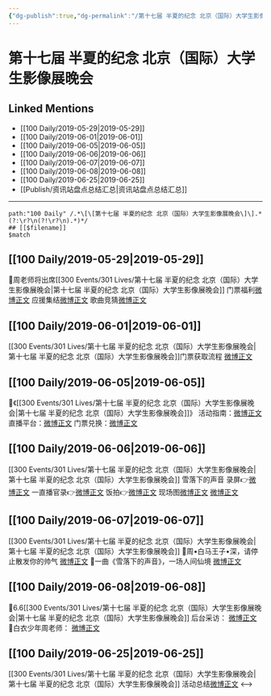 ```yaml
---
{"dg-publish":true,"dg-permalink":"/第十七届 半夏的纪念 北京（国际）大学生影像展晚会","permalink":"/第十七届 半夏的纪念 北京（国际）大学生影像展晚会/","created":"2023-03-23T22:00:46.000+08:00","updated":"2023-04-10T16:31:22.000+08:00"}
---
```


# 第十七届 半夏的纪念 北京（国际）大学生影像展晚会

## Linked Mentions
- [[100 Daily/2019-05-29\|2019-05-29]]
- [[100 Daily/2019-06-01\|2019-06-01]]
- [[100 Daily/2019-06-05\|2019-06-05]]
- [[100 Daily/2019-06-06\|2019-06-06]]
- [[100 Daily/2019-06-07\|2019-06-07]]
- [[100 Daily/2019-06-08\|2019-06-08]]
- [[100 Daily/2019-06-25\|2019-06-25]]
- [[Publish/资讯站盘点总结汇总\|资讯站盘点总结汇总]]


---

```expander
path:"100 Daily" /.*\[\[第十七届 半夏的纪念 北京（国际）大学生影像展晚会\]\].*(?:\r?\n(?!\r?\n).*)*/
## [[$filename]]
$match
```
## [[100 Daily/2019-05-29\|2019-05-29]]
🌟周老师将出席[[300 Events/301 Lives/第十七届 半夏的纪念 北京（国际）大学生影像展晚会\|第十七届 半夏的纪念 北京（国际）大学生影像展晚会]]
门票福利[微博正文](https://m.weibo.cn/6466290670/4377257743728518)
应援集结[微博正文](https://m.weibo.cn/5516625428/4377280325175716)
歌曲竞猜[微博正文](https://m.weibo.cn/6466290670/4377325464651524)
## [[100 Daily/2019-06-01\|2019-06-01]]
[[300 Events/301 Lives/第十七届 半夏的纪念 北京（国际）大学生影像展晚会\|第十七届 半夏的纪念 北京（国际）大学生影像展晚会]]门票获取流程
[微博正文](https://m.weibo.cn/6466290670/4378290259162976)
## [[100 Daily/2019-06-05\|2019-06-05]]
🌸《[[300 Events/301 Lives/第十七届 半夏的纪念 北京（国际）大学生影像展晚会\|第十七届 半夏的纪念 北京（国际）大学生影像展晚会]]》
活动指南：[微博正文](https://m.weibo.cn/6466290670/4379926079403451)
直播平台：[微博正文](https://m.weibo.cn/6466290670/4379929241924755)
门票兑换：[微博正文](https://m.weibo.cn/6466290670/4379964130881171)
## [[100 Daily/2019-06-06\|2019-06-06]]
[[300 Events/301 Lives/第十七届 半夏的纪念 北京（国际）大学生影像展晚会\|第十七届 半夏的纪念 北京（国际）大学生影像展晚会]] 雪落下的声音
录屏👉[微博正文](https://weibo.com/6466290670/HxGiDy9dR?from=page_1005056466290670_profile&wvr=6&mod=weibotime)
一直播官录👉[微博正文](https://weibo.com/6466290670/HxGkDEeiC?from=page_1005056466290670_profile&wvr=6&mod=weibotime)
饭拍👉[微博正文](https://weibo.com/6466290670/HxGvq4GoH?from=page_1005056466290670_profile&wvr=6&mod=weibotime)
现场图[微博正文](https://weibo.com/6466290670/HxHGfsr3b?from=page_1005056466290670_profile&wvr=6&mod=weibotime)
[微博正文](https://weibo.com/6466290670/HxHNpjVv0?from=page_1005056466290670_profile&wvr=6&mod=weibotime)
## [[100 Daily/2019-06-07\|2019-06-07]]
[[300 Events/301 Lives/第十七届 半夏的纪念 北京（国际）大学生影像展晚会\|第十七届 半夏的纪念 北京（国际）大学生影像展晚会]]
🌿周•白马王子•深，请停止散发你的帅气
[微博正文](https://m.weibo.cn/6466290670/4380501714238053)
🌿一曲《雪落下的声音》，一场人间仙境
[微博正文](https://m.weibo.cn/6466290670/4380481069969475)
## [[100 Daily/2019-06-08\|2019-06-08]]
🌿6.6[[300 Events/301 Lives/第十七届 半夏的纪念 北京（国际）大学生影像展晚会\|第十七届 半夏的纪念 北京（国际）大学生影像展晚会]]
后台采访：
[微博正文](https://m.weibo.cn/6466290670/4380822800630015)
🌿白衣少年周老师：
[微博正文](https://m.weibo.cn/6466290670/4380904200198028)
## [[100 Daily/2019-06-25\|2019-06-25]]
[[300 Events/301 Lives/第十七届 半夏的纪念 北京（国际）大学生影像展晚会\|第十七届 半夏的纪念 北京（国际）大学生影像展晚会]] 活动总结[微博正文](https://m.weibo.cn/6466290670/4387126877333759)
<-->